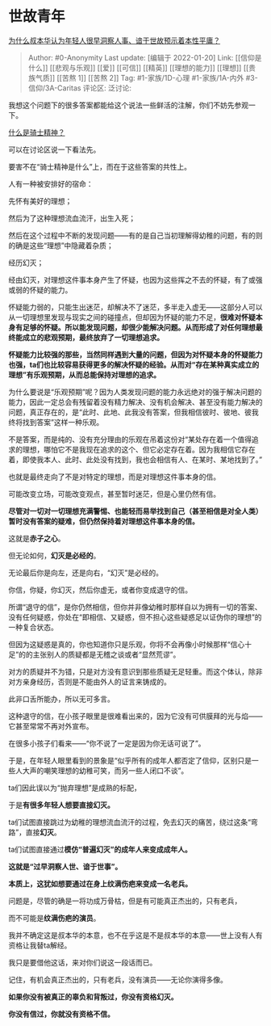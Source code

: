 # 世故青年
[为什么叔本华认为年轻人很早洞察人事、谙于世故预示着本性平庸？](https://www.zhihu.com/question/61134374/answer/1459491434)

> Author: #0-Anonymity
> Last update: [编辑于 2022-01-20]
> Link: [[信仰是什么]] [[悲观与乐观]] [[爱]] [[可信]] [[精英]] [[理想的能力]] [[理想]] [[贵族气质]] [[苦熬 1]] [[苦熬 2]]
> Tag: #1-家族/1D-心理 #1-家族/1A-内外 #3-信仰/3A-Caritas
> 评论区:
> 泛讨论:

我想这个问题下的很多答案都能给这个说法一些鲜活的注解，你们不妨先参观一下。

[什么是骑士精神？](http://www.zhihu.com/question/21308055)

可以在讨论区说一下看法先。

要害不在“骑士精神是什么”上，而在于这些答案的共性上。

人有一种被安排好的宿命：

先怀有美好的理想；

然后为了这种理想流血流汗，出生入死；

然后在这个过程中不断的发现问题——有的是自己当初理解得幼稚的问题，有的则的确是这些“理想”中隐藏着杂质；

经历幻灭；

经由幻灭，对理想这件事本身产生了怀疑，也因为这些挥之不去的怀疑，有了或强或弱的怀疑的能力。

怀疑能力弱的，只能生出迷茫，却解决不了迷茫，多半走入虚无——这部分人可以从一切理想里发现与现实之间的碰撞点，但却因为怀疑的能力不足，**很难对怀疑本身有足够的怀疑。所以能发现问题，却很少能解决问题。从而形成了对任何理想最终能成立的悲观预期，最终放弃了一切理想追求。**

**怀疑能力比较强的那些，当然同样遇到大量的问题，但因为对怀疑本身的怀疑能力也强，ta们也比较容易获得更多的解决怀疑的经验。从而对“存在某种真实成立的理想”有乐观预期，从而总能保持对理想的追求。**

为什么要说是“乐观预期”呢？因为人类发现问题的能力永远绝对的强于解决问题的能力，因此一定总会有残留着没有精力解决、没有机会解决、甚至没有能力解决的问题，真正存在的，是“此时、此地、此我没有答案，但我相信彼时、彼地、彼我终将找到答案”这样一种乐观。

不是答案，而是纯的、没有充分理由的乐观在吊着这份对“某处存在着一个值得追求的理想，哪怕它不是我现在追求的这个、但它必定存在着。因为我相信它存在着，即使我本人、此时、此处没有找到，我也会相信有人、在某时、某地找到了。”

也就是最终走向了不是对特定的理想，而是对理想这件事本身的信。

可能改变立场，可能改变观点，甚至暂时迷茫，但是心里仍然有信。

**尽管对一切对一切理想充满警惕、也能轻而易举找到自己（甚至相信是对全人类）暂时没有答案的疑难，但仍然保持着对理想这件事本身的信。**

这就是**赤子之心**。

但无论如何，**幻灭是必经的**。

无论最后你是向左，还是向右，“幻灭”是必经的。

你信，你疑，你幻灭，然后你虚无，或者你变成退守的信。

所谓“退守的信”，是你仍然相信，但你并非像幼稚时那样自以为拥有一切的答案、没有任何疑惑，你处在“即相信、又疑惑，但不担心这些疑惑足以证伪你的理想”的一种复合状态。

但因为这疑惑是真的，你也知道你只是乐观，你将不会再像小时候那样“信心十足”的的主张别人的质疑都是无稽之谈或者“显然荒谬”。

对方的质疑并不为错，只是对方没有意识到那些质疑无足轻重。而这个体认，除非对方亲身经历，否则是不能由外人的证言来铸成的。

此非口舌所能办，所以无可多言。

这种退守的信，在小孩子眼里是很难看出来的，因为它没有可供膜拜的光与焰——它甚至常常不再对外宣布。

在很多小孩子们看来——“你不说了一定是因为你无话可说了”。

于是，在年轻人眼里看到的景象是“似乎所有的成年人都否定了信仰，区别只是一些人大声的嘲笑理想的幼稚可笑，而另一些人闭口不谈”。

ta们因此误以为“抛弃理想”是成熟的标配，

于是**有很多年轻人想要直接幻灭。**

ta们试图直接跳过为幼稚的理想流血流汗的过程，免去幻灭的痛苦，绕过这条“弯路”，直接**幻灭**。

ta们试图直接通过**模仿“普遍幻灭”的成年人来变成成年人。**

**这就是“过早洞察人世、谙于世事”。**

**本质上，这犹如想要通过在身上纹满伤疤来变成一名老兵。**

问题是，尽管的确是一将功成万骨枯，但是有可能真正杰出的，只有老兵，

而不可能是**纹满伤疤的演员**。

我并不确定这是叔本华的本意，也不在乎这是不是叔本华的本意——世上没有人有资格让我替ta解经。

我只是要借他这话，来对你们说这一段话而已。

记住，有机会真正杰出的，只有老兵，没有演员——无论你演得多像。

**如果你没有被真正的辜负和背叛过，你没有资格幻灭。**

**你没有信过，你就没有资格不信。**
